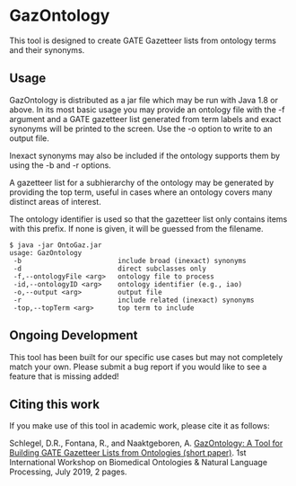 # GazOntology

This tool is designed to create GATE Gazetteer lists from ontology terms and their synonyms. 

## Usage

GazOntology is distributed as a jar file which may be run with Java 1.8 or above. 
In its most basic usage you may provide an ontology file with the -f argument and 
a GATE gazetteer list generated from term labels and exact synonyms will be printed to the screen. 
Use the -o option to write to an output file.

Inexact synonyms may also be included if the ontology supports them by using the -b and -r options. 

A gazetteer list for a subhierarchy of the ontology may be generated by providing the top term, useful
in cases where an ontology covers many distinct areas of interest.

The ontology identifier is used so that the gazetteer list only contains items with this
prefix. If none is given, it will be guessed from the filename. 

```
$ java -jar OntoGaz.jar 
usage: GazOntology
 -b                        include broad (inexact) synonyms
 -d                        direct subclasses only
 -f,--ontologyFile <arg>   ontology file to process
 -id,--ontologyID <arg>    ontology identifier (e.g., iao)
 -o,--output <arg>         output file
 -r                        include related (inexact) synonyms
 -top,--topTerm <arg>      top term to include
```

## Ongoing Development

This tool has been built for our specific use cases but may not completely match your own. 
Please submit a bug report if you would like to see a feature that is missing added!

## Citing this work

If you make use of this tool in academic work, please cite it as follows: 

Schlegel, D.R., Fontana, R., and Naaktgeboren, A. 
[GazOntology: A Tool for Building GATE Gazetteer Lists from Ontologies (short paper)](https://danielschlegel.org/wp/wp-content/uploads/2019/07/ont-gaz.pdf). 
1st International Workshop on Biomedical Ontologies & Natural Language Processing, July 2019, 2 pages.
